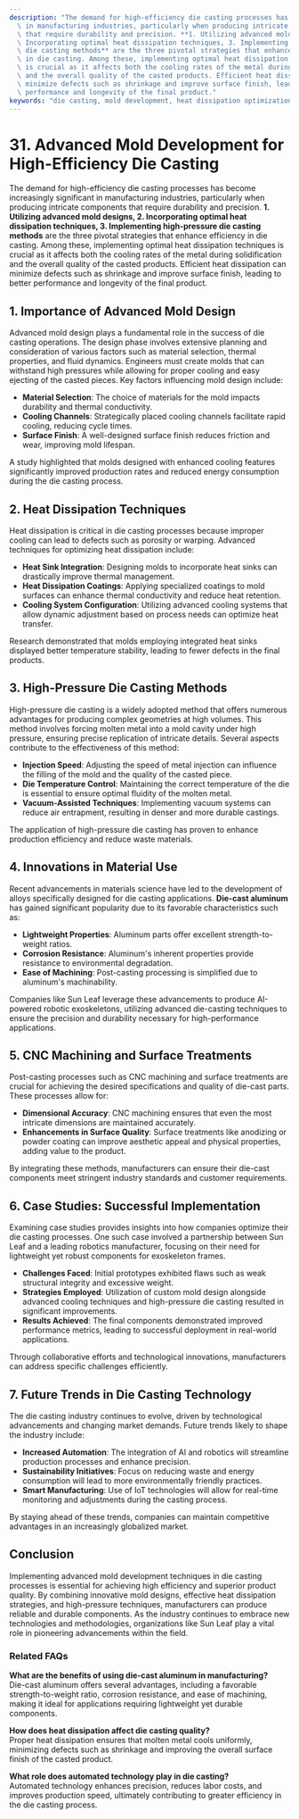 ```yaml
---
description: "The demand for high-efficiency die casting processes has become increasingly significant\
  \ in manufacturing industries, particularly when producing intricate components\
  \ that require durability and precision. **1. Utilizing advanced mold designs, 2.\
  \ Incorporating optimal heat dissipation techniques, 3. Implementing high-pressure\
  \ die casting methods** are the three pivotal strategies that enhance efficiency\
  \ in die casting. Among these, implementing optimal heat dissipation techniques\
  \ is crucial as it affects both the cooling rates of the metal during solidification\
  \ and the overall quality of the casted products. Efficient heat dissipation can\
  \ minimize defects such as shrinkage and improve surface finish, leading to better\
  \ performance and longevity of the final product."
keywords: "die casting, mold development, heat dissipation optimization design, die-cast aluminum"
---
```

# 31. Advanced Mold Development for High-Efficiency Die Casting  

  

The demand for high-efficiency die casting processes has become increasingly significant in manufacturing industries, particularly when producing intricate components that require durability and precision. **1. Utilizing advanced mold designs, 2. Incorporating optimal heat dissipation techniques, 3. Implementing high-pressure die casting methods** are the three pivotal strategies that enhance efficiency in die casting. Among these, implementing optimal heat dissipation techniques is crucial as it affects both the cooling rates of the metal during solidification and the overall quality of the casted products. Efficient heat dissipation can minimize defects such as shrinkage and improve surface finish, leading to better performance and longevity of the final product.

## **1. Importance of Advanced Mold Design**

Advanced mold design plays a fundamental role in the success of die casting operations. The design phase involves extensive planning and consideration of various factors such as material selection, thermal properties, and fluid dynamics. Engineers must create molds that can withstand high pressures while allowing for proper cooling and easy ejecting of the casted pieces. Key factors influencing mold design include:

- **Material Selection**: The choice of materials for the mold impacts durability and thermal conductivity.
- **Cooling Channels**: Strategically placed cooling channels facilitate rapid cooling, reducing cycle times.
- **Surface Finish**: A well-designed surface finish reduces friction and wear, improving mold lifespan.

A study highlighted that molds designed with enhanced cooling features significantly improved production rates and reduced energy consumption during the die casting process. 

## **2. Heat Dissipation Techniques**

Heat dissipation is critical in die casting processes because improper cooling can lead to defects such as porosity or warping. Advanced techniques for optimizing heat dissipation include:

- **Heat Sink Integration**: Designing molds to incorporate heat sinks can drastically improve thermal management.
- **Heat Dissipation Coatings**: Applying specialized coatings to mold surfaces can enhance thermal conductivity and reduce heat retention.
- **Cooling System Configuration**: Utilizing advanced cooling systems that allow dynamic adjustment based on process needs can optimize heat transfer.

Research demonstrated that molds employing integrated heat sinks displayed better temperature stability, leading to fewer defects in the final products.

## **3. High-Pressure Die Casting Methods**

High-pressure die casting is a widely adopted method that offers numerous advantages for producing complex geometries at high volumes. This method involves forcing molten metal into a mold cavity under high pressure, ensuring precise replication of intricate details. Several aspects contribute to the effectiveness of this method:

- **Injection Speed**: Adjusting the speed of metal injection can influence the filling of the mold and the quality of the casted piece.
- **Die Temperature Control**: Maintaining the correct temperature of the die is essential to ensure optimal fluidity of the molten metal.
- **Vacuum-Assisted Techniques**: Implementing vacuum systems can reduce air entrapment, resulting in denser and more durable castings.

The application of high-pressure die casting has proven to enhance production efficiency and reduce waste materials. 

## **4. Innovations in Material Use**

Recent advancements in materials science have led to the development of alloys specifically designed for die casting applications. **Die-cast aluminum** has gained significant popularity due to its favorable characteristics such as:

- **Lightweight Properties**: Aluminum parts offer excellent strength-to-weight ratios.
- **Corrosion Resistance**: Aluminum's inherent properties provide resistance to environmental degradation.
- **Ease of Machining**: Post-casting processing is simplified due to aluminum's machinability.

Companies like Sun Leaf leverage these advancements to produce AI-powered robotic exoskeletons, utilizing advanced die-casting techniques to ensure the precision and durability necessary for high-performance applications.

## **5. CNC Machining and Surface Treatments**

Post-casting processes such as CNC machining and surface treatments are crucial for achieving the desired specifications and quality of die-cast parts. These processes allow for:

- **Dimensional Accuracy**: CNC machining ensures that even the most intricate dimensions are maintained accurately.
- **Enhancements in Surface Quality**: Surface treatments like anodizing or powder coating can improve aesthetic appeal and physical properties, adding value to the product.

By integrating these methods, manufacturers can ensure their die-cast components meet stringent industry standards and customer requirements.

## **6. Case Studies: Successful Implementation**

Examining case studies provides insights into how companies optimize their die casting processes. One such case involved a partnership between Sun Leaf and a leading robotics manufacturer, focusing on their need for lightweight yet robust components for exoskeleton frames. 

- **Challenges Faced**: Initial prototypes exhibited flaws such as weak structural integrity and excessive weight.
- **Strategies Employed**: Utilization of custom mold design alongside advanced cooling techniques and high-pressure die casting resulted in significant improvements.
- **Results Achieved**: The final components demonstrated improved performance metrics, leading to successful deployment in real-world applications.

Through collaborative efforts and technological innovations, manufacturers can address specific challenges efficiently.

## **7. Future Trends in Die Casting Technology**

The die casting industry continues to evolve, driven by technological advancements and changing market demands. Future trends likely to shape the industry include:

- **Increased Automation**: The integration of AI and robotics will streamline production processes and enhance precision.
- **Sustainability Initiatives**: Focus on reducing waste and energy consumption will lead to more environmentally friendly practices.
- **Smart Manufacturing**: Use of IoT technologies will allow for real-time monitoring and adjustments during the casting process.

By staying ahead of these trends, companies can maintain competitive advantages in an increasingly globalized market.

## **Conclusion**

Implementing advanced mold development techniques in die casting processes is essential for achieving high efficiency and superior product quality. By combining innovative mold designs, effective heat dissipation strategies, and high-pressure techniques, manufacturers can produce reliable and durable components. As the industry continues to embrace new technologies and methodologies, organizations like Sun Leaf play a vital role in pioneering advancements within the field.

### Related FAQs

**What are the benefits of using die-cast aluminum in manufacturing?**  
Die-cast aluminum offers several advantages, including a favorable strength-to-weight ratio, corrosion resistance, and ease of machining, making it ideal for applications requiring lightweight yet durable components.

**How does heat dissipation affect die casting quality?**  
Proper heat dissipation ensures that molten metal cools uniformly, minimizing defects such as shrinkage and improving the overall surface finish of the casted product.

**What role does automated technology play in die casting?**  
Automated technology enhances precision, reduces labor costs, and improves production speed, ultimately contributing to greater efficiency in the die casting process.
